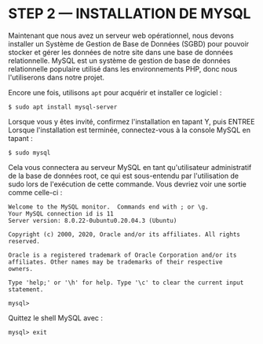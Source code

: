 # STEP 2 — INSTALLATION DE MYSQL

Maintenant que nous avez un serveur web opérationnel, nous devons installer un Système de Gestion de Base de Données (SGBD) pour pouvoir stocker et gérer les données de notre site dans une base de données relationnelle. MySQL est un système de gestion de base de données relationnelle populaire utilisé dans les environnements PHP, donc nous l'utiliserons dans notre projet.

Encore une fois, utilisons `apt` pour acquérir et installer ce logiciel :
```
$ sudo apt install mysql-server
```

Lorsque vous y êtes invité, confirmez l'installation en tapant Y, puis ENTREE
Lorsque l'installation est terminée, connectez-vous à la console MySQL en tapant :

```
$ sudo mysql
```

Cela vous connectera au serveur MySQL en tant qu'utilisateur administratif de la base de données root, ce qui est sous-entendu par l'utilisation de sudo lors de l'exécution de cette commande. Vous devriez voir une sortie comme celle-ci :


```
Welcome to the MySQL monitor.  Commands end with ; or \g.
Your MySQL connection id is 11
Server version: 8.0.22-0ubuntu0.20.04.3 (Ubuntu)

Copyright (c) 2000, 2020, Oracle and/or its affiliates. All rights reserved.

Oracle is a registered trademark of Oracle Corporation and/or its
affiliates. Other names may be trademarks of their respective
owners.

Type 'help;' or '\h' for help. Type '\c' to clear the current input statement.

mysql> 
```

Quittez le shell MySQL avec :

```
mysql> exit
```




